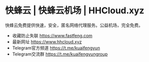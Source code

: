 # 快蜂云 | 快蜂云机场 | HHCloud.xyz
快蜂云免费提供快速，安全，匿名网络代理服务。公益机场，完全免费。

- 收藏防止失联 https://www.fastfeng.com
- 最新网址     https://www.hhcloud.xyz
- Telegram官方频道 	https://t.me/kuaifengyun
- Telegram交流群 	  https://t.me/kuaifengyungroup	
